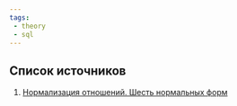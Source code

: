 ```yaml
---
tags:
 - theory
 - sql
---
```


## Список источников 

1. [Нормализация отношений. Шесть нормальных форм](https://isomorphic-git.org/)
 